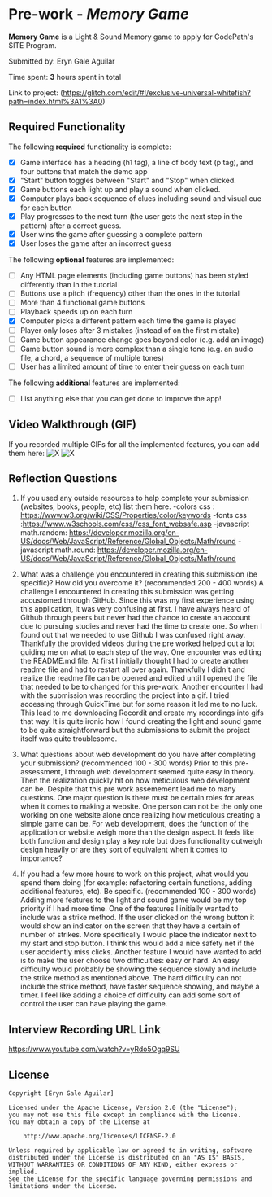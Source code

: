 
# Pre-work - *Memory Game*

**Memory Game** is a Light & Sound Memory game to apply for CodePath's SITE Program. 

Submitted by: Eryn Gale Aguilar

Time spent: **3** hours spent in total

Link to project: (https://glitch.com/edit/#!/exclusive-universal-whitefish?path=index.html%3A1%3A0)

## Required Functionality

The following **required** functionality is complete:

* [X] Game interface has a heading (h1 tag), a line of body text (p tag), and four buttons that match the demo app
* [X] "Start" button toggles between "Start" and "Stop" when clicked. 
* [X] Game buttons each light up and play a sound when clicked. 
* [X] Computer plays back sequence of clues including sound and visual cue for each button
* [X] Play progresses to the next turn (the user gets the next step in the pattern) after a correct guess. 
* [X] User wins the game after guessing a complete pattern
* [X] User loses the game after an incorrect guess

The following **optional** features are implemented:

* [ ] Any HTML page elements (including game buttons) has been styled differently than in the tutorial
* [ ] Buttons use a pitch (frequency) other than the ones in the tutorial
* [ ] More than 4 functional game buttons
* [ ] Playback speeds up on each turn
* [X] Computer picks a different pattern each time the game is played
* [ ] Player only loses after 3 mistakes (instead of on the first mistake)
* [ ] Game button appearance change goes beyond color (e.g. add an image)
* [ ] Game button sound is more complex than a single tone (e.g. an audio file, a chord, a sequence of multiple tones)
* [ ] User has a limited amount of time to enter their guess on each turn

The following **additional** features are implemented:

- [ ] List anything else that you can get done to improve the app!


## Video Walkthrough (GIF)

If you recorded multiple GIFs for all the implemented features, you can add them here:
![X](https://user-images.githubusercontent.com/102579076/161367553-b29bce72-eaeb-4334-888a-830bf22dac65.gif)
![X](https://user-images.githubusercontent.com/102579076/161367562-10205648-1058-4717-b905-8f423f52fee1.gif)

## Reflection Questions
1. If you used any outside resources to help complete your submission (websites, books, people, etc) list them here. 
-colors css : https://www.w3.org/wiki/CSS/Properties/color/keywords
-fonts css :https://www.w3schools.com/css//css_font_websafe.asp
-javascript math.random: https://developer.mozilla.org/en-US/docs/Web/JavaScript/Reference/Global_Objects/Math/round
-javascript math.round: https://developer.mozilla.org/en-US/docs/Web/JavaScript/Reference/Global_Objects/Math/round


2. What was a challenge you encountered in creating this submission (be specific)? How did you overcome it? (recommended 200 - 400 words) 
A challenge I encountered in creating this submission was getting accustomed through GitHub. Since this was my first experience using this application, it was very confusing at first.  I have always heard of Github through peers but never had the chance to create an account due to pursuing studies and never had the time to create one. So when I found out that we needed to use Github I was confused right away. Thankfully the provided videos during the pre worked helped out a lot guiding me on what to each step of the way. One encounter was editing the README.md file. At first I initially thought I had to create another readme file and had to restart all over again. Thankfully I didn't and realize the readme file can be opened and edited until I opened the file that needed to be to changed for this pre-work. Another encounter I had with the submission was recording the project into a gif. I tried accessing through QuickTime but for some reason it led me to no luck. This lead to me downloading Recordit and create my recordings into gifs that way. It is quite ironic how I found creating the light and sound game to be quite straightforward but the submissions to submit the project itself was quite troublesome.

3. What questions about web development do you have after completing your submission? (recommended 100 - 300 words) 
Prior to this pre-assessment, I through web development seemed quite easy in theory. Then the realization quickly hit on how meticulous web development can be. Despite that this pre work assemement lead me to many questions. One major question is there must be certain roles  for areas when it comes to making a website. One person can not be the only one working on one website alone once realizing how meticulous creating a simple game can be. For web development, does the function of the application or website weigh more than the design aspect. It feels like both function and design play a key role but does functionality outweigh design heavily or are they sort of equivalent when it comes to importance?

4. If you had a few more hours to work on this project, what would you spend them doing (for example: refactoring certain functions, adding additional features, etc). Be specific. (recommended 100 - 300 words) 
Adding more features to the light and sound game would be my top priority if I had more time. One of the features I initially wanted to include was a strike method. If the user clicked on the wrong button it would show an indicator on the screen that they have a certain of number of strikes. More specifically I would place the indicator next to my start and stop button. I think this would add a nice safety net if the user accidently miss clicks. Another feature I would have wanted to add is to make the user choose two difficulties: easy or hard. An easy difficulty would probably be showing the sequence slowly and include the strike method as mentioned above. The hard difficulty can not include the strike method, have faster sequence showing, and maybe a timer. I feel like adding a choice of difficulty can add some sort of control the user can have playing the game.


## Interview Recording URL Link

https://www.youtube.com/watch?v=yRdo5Ogq9SU



## License

    Copyright [Eryn Gale Aguilar]

    Licensed under the Apache License, Version 2.0 (the "License");
    you may not use this file except in compliance with the License.
    You may obtain a copy of the License at

        http://www.apache.org/licenses/LICENSE-2.0

    Unless required by applicable law or agreed to in writing, software
    distributed under the License is distributed on an "AS IS" BASIS,
    WITHOUT WARRANTIES OR CONDITIONS OF ANY KIND, either express or implied.
    See the License for the specific language governing permissions and
    limitations under the License.
